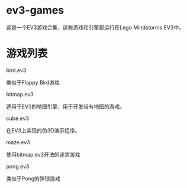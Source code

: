 # ev3-games

这是一个EV3游戏合集，这些游戏和引擎都运行在Lego Mindstorms EV3中。

# 游戏列表

bird.ev3

类似于Flappy Bird游戏

bitmap.ev3

适用于EV3的地图引擎，用于开发带有地图的游戏。

cube.ev3

在EV3上实现的伪3D演示程序。

maze.ev3

使用bitmap.ev3开法的迷宫游戏

pong.ev3

类似于Pong的弹球游戏
